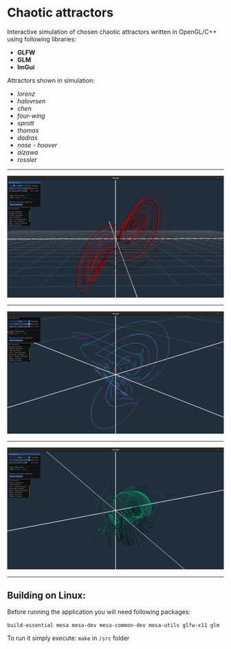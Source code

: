 # Chaotic attractors #

Interactive simulation of chosen chaotic attractors written in OpenGL/C++ using following libraries: 
* __GLFW__
* __GLM__
* __ImGui__

Attractors shown in simulation:
* _lorenz_
* _halovrsen_
* _chen_
* _four-wing_
* _sprott_
* _thomas_
* _dadras_
* _nose - hoover_
* _aizawa_
* _rossler_

------------------------------------------------------------------------------------------------
<img src="images/lorenz.png" alt="Lorenz" width="1000">

------------------------------------------------------------------------------------------------

<img src="images/four_wing.png" alt="Four-wing" width="1000">

------------------------------------------------------------------------------------------------

<img src="images/sprott.png" alt="Sprott" width="1000">

------------------------------------------------------------------------------------------------

## Building on Linux: ##

Before running the application you will need following packages:

```
build-essential mesa mesa-dev mesa-common-dev mesa-utils glfw-x11 glm
```
To run it simply execute:
```make```
in 
```/src``` folder

